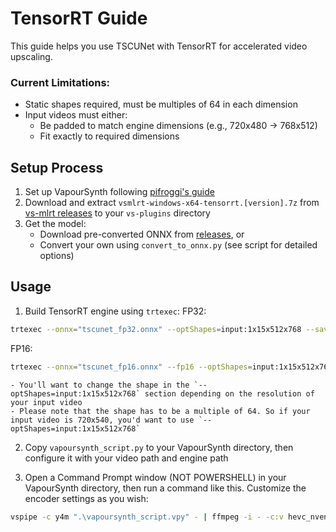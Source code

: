 # TensorRT Guide

This guide helps you use TSCUNet with TensorRT for accelerated video upscaling.

### **Current Limitations:**
- Static shapes required, must be multiples of 64 in each dimension
- Input videos must either:
  - Be padded to match engine dimensions (e.g., 720x480 → 768x512)
  - Fit exactly to required dimensions

## Setup Process

1. Set up VapourSynth following [pifroggi's guide](https://github.com/pifroggi/vapoursynth-stuff/blob/main/docs/vapoursynth-portable-setup-tutorial.md)
2. Download and extract `vsmlrt-windows-x64-tensorrt.[version].7z` from [vs-mlrt releases](https://github.com/AmusementClub/vs-mlrt/releases) to your `vs-plugins` directory
3. Get the model:
   - Download pre-converted ONNX from [releases](https://github.com/Kim2091/Kim2091-Models/releases), or
   - Convert your own using `convert_to_onnx.py` (see script for detailed options)

## Usage

1. Build TensorRT engine using `trtexec`:
FP32:
```bash
trtexec --onnx="tscunet_fp32.onnx" --optShapes=input:1x15x512x768 --saveEngine=tscunet_fp32.engine --builderOptimizationLevel=5 --useCudaGraph --tacticSources=+CUDNN,-CUBLAS,-CUBLAS_LT
```

FP16:
```bash
trtexec --onnx="tscunet_fp16.onnx" --fp16 --optShapes=input:1x15x512x768 --inputIOFormats=fp16:chw --outputIOFormats=fp16:chw --saveEngine=tscunet_fp16.engine --builderOptimizationLevel=5 --useCudaGraph --tacticSources=+CUDNN,-CUBLAS,-CUBLAS_LT
```
    - You'll want to change the shape in the `--optShapes=input:1x15x512x768` section depending on the resolution of your input video
    - Please note that the shape has to be a multiple of 64. So if your input video is 720x540, you'd want to use `--optShapes=input:1x15x512x768`

2. Copy `vapoursynth_script.py` to your VapourSynth directory, then configure it with your video path and engine path

3. Open a Command Prompt window (NOT POWERSHELL) in your VapourSynth directory, then run a command like this. Customize the encoder settings as you wish:
```bash
vspipe -c y4m ".\vapoursynth_script.vpy" - | ffmpeg -i - -c:v hevc_nvenc -qp 0 -preset p5 -tune lossless "output.mkv"
```
